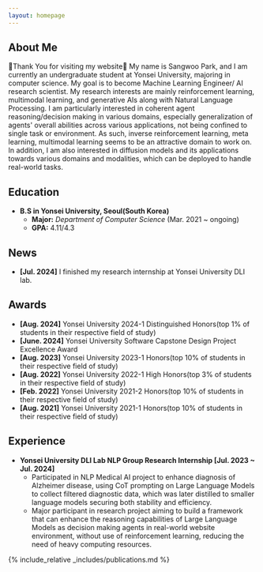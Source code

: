 ```yaml
---
layout: homepage
---
```


## About Me

👏Thank You for visiting my website👏 My name is Sangwoo Park, and I am currently an undergraduate student at Yonsei University, majoring in computer science. My goal is to become Machine Learning Engineer/ AI research scientist. My research interests are mainly reinforcement learning, multimodal learning, and generative AIs along with Natural Language Processing. I am particularly interested in coherent agent reasoning/decision making in various domains, especially generalization of agents' overall abilities across various applications, not being confined to single task or environment. As such, inverse reinforcement learning, meta learning, multimodal learning seems to be an attractive domain to work on. In addition, I am also interested in diffusion models and its applications towards various domains and modalities, which can be deployed to handle real-world tasks.


## Education

- **B.S in Yonsei University, Seoul(South Korea)**
    - **Major:** *Department of Computer Science* (Mar. 2021 ~ ongoing)
    - **GPA:** 4.11/4.3

## News
- **[Jul. 2024]** I finished my research internship at Yonsei University DLI lab.

## Awards
- **[Aug. 2024]** Yonsei University 2024-1 Distinguished Honors(top 1% of students in their respective field of study)
- **[June. 2024]** Yonsei University Software Capstone Design Project Excellence Award
- **[Aug. 2023]** Yonsei University 2023-1 Honors(top 10% of students in their respective field of study)
- **[Aug. 2022]** Yonsei University 2022-1 High Honors(top 3% of students in their respective field of study)
- **[Feb. 2022]** Yonsei University 2021-2 Honors(top 10% of students in their respective field of study)
- **[Aug. 2021]** Yonsei University 2021-1 Honors(top 10% of students in their respective field of study)

## Experience
- **Yonsei University DLI Lab NLP Group Research Internship [Jul. 2023 ~ Jul. 2024]**
    - Participated in NLP Medical AI project to enhance diagnosis of Alzheimer disease, using CoT prompting on Large Language Models to collect filtered diagnostic
    data, which was later distilled to smaller language models securing both stability and efficiency.
    - Major participant in research project aiming to build a framework that can enhance the reasoning capabilities of Large Language Models as decision making agents in real-world website environment, without use of reinforcement learning, reducing the need of heavy computing resources.


{% include_relative _includes/publications.md %}

